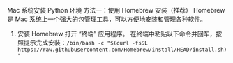 Mac 系统安装 Python 环境
方法一：使用 Homebrew 安装（推荐）
Homebrew 是 Mac 系统上一个强大的包管理工具，可以方便地安装和管理各种软件。
1. 安装 Homebrew
打开 “终端” 应用程序。
在终端中粘贴以下命令并回车，按照提示完成安装：`/bin/bash -c "$(curl -fsSL https://raw.githubusercontent.com/Homebrew/install/HEAD/install.sh)"`